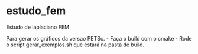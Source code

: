 # estudo_fem
Estudo de laplaciano FEM



Para gerar os gráficos da versao PETSc.
    - Faça o build com o cmake
    - Rode o script gerar_exemplos.sh que estará na pasta de build.
